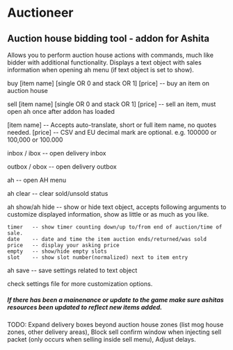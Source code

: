 Auctioneer
=============
Auction house bidding tool - addon for Ashita
-----------------------------------------------
Allows you to perform auction house actions with commands, much like bidder with additional functionality.
Displays a text object with sales information when opening ah menu (if text object is set to show).

buy [item name] [single OR 0 and stack OR 1] [price] -- buy an item on auction house

sell [item name] [single OR 0 and stack OR 1] [price] -- sell an item, must open ah once after addon has loaded

[item name] -- Accepts auto-translate, short or full item name, no quotes needed. 
[price] -- CSV and EU decimal mark are optional. e.g. 100000 or 100,000 or 100.000

inbox / ibox	-- open delivery inbox

outbox / obox	-- open delivery outbox

ah		-- open AH menu

ah clear 	-- clear sold/unsold status

ah show/ah hide -- show or hide text object, accepts following arguments to customize displayed information, show as little or as much as you like.

	timer	-- show timer counting down/up to/from end of auction/time of sale.
	date	-- date and time the item auction ends/returned/was sold
	price	-- display your asking price
	empty	-- show/hide empty slots
	slot	-- show slot number(normalized) next to item entry

ah save -- save settings related to text object


check settings file for more customization options.

##### If there has been a mainenance or update to the game make sure ashitas resources been updated to reflect new items added.

TODO:	Expand delivery boxes beyond auction house zones (list mog house zones, other delivery areas),
	Block sell confirm window when injecting sell packet (only occurs when selling inside sell menu),
	Adjust delays.
